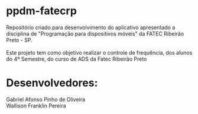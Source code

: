 # ppdm-fatecrp

Repositório criado para desenvolvimento do aplicativo apresentado a disciplina de "Programação para dispositivos móveis" da FATEC Ribeirão Preto - SP.
<br>
<br>
Este projeto tem como objetivo realizar o controle de frequência, dos alunos do 4º Semestre, do curso de ADS da Fatec Ribeirão Preto

# Desenvolvedores:
Gabriel Afonso Pinho de Oliveira <br>
Wallison Franklin Pereira
